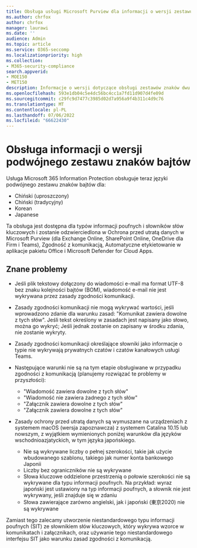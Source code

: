 ```yaml
---
title: Obsługa usługi Microsoft Purview dla informacji o wersji zestawu znaków dwubajtowych
ms.author: chrfox
author: chrfox
manager: laurawi
ms.date: ''
audience: Admin
ms.topic: article
ms.service: O365-seccomp
ms.localizationpriority: high
ms.collection:
- M365-security-compliance
search.appverid:
- MOE150
- MET150
description: Informacje o wersji dotyczące obsługi zestawów znaków dwu bajtowych.
ms.openlocfilehash: 593e1db04c5e4dc56bc4cc1a7fd11d907d4fe09d
ms.sourcegitcommit: c29fc9d7477c3985d02d7a956a9f4b311c4d9c76
ms.translationtype: MT
ms.contentlocale: pl-PL
ms.lasthandoff: 07/06/2022
ms.locfileid: "66622430"
---
```

# <a name="support-for-double-byte-character-set-release-notes"></a>Obsługa informacji o wersji podwójnego zestawu znaków bajtów

 Usługa Microsoft 365 Information Protection obsługuje teraz języki podwójnego zestawu znaków bajtów dla:

- Chiński (uproszczony)
- Chiński (tradycyjny)
- Korean
- Japanese

Ta obsługa jest dostępna dla typów informacji poufnych i słowników słów kluczowych i zostanie odzwierciedlona w Ochrona przed utratą danych w Microsoft Purview (dla Exchange Online, SharePoint Online, OneDrive dla Firm i Teams), Zgodność z komunikacją, Automatyczne etykietowanie w aplikacje pakietu Office i Microsoft Defender for Cloud Apps.

## <a name="known-issues"></a>Znane problemy

- Jeśli plik tekstowy dołączony do wiadomości e-mail ma format UTF-8 bez znaku kolejności bajtów (BOM), wiadomość e-mail nie jest wykrywana przez zasady zgodności komunikacji.

- Zasady zgodności komunikacji nie mogą wykrywać wartości, jeśli wprowadzono zdanie dla warunku zasad: "Komunikat zawiera dowolne z tych słów". Jeśli tekst określony w zasadach jest napisany jako słowo, można go wykryć; Jeśli jednak zostanie on zapisany w środku zdania, nie zostanie wykryty.

- Zasady zgodności komunikacji określające słowniki jako informacje o typie nie wykrywają prywatnych czatów i czatów kanałowych usługi Teams.

- Następujące warunki nie są na tym etapie obsługiwane w przypadku zgodności z komunikacją (planujemy rozwiązać te problemy w przyszłości): 
  - "Wiadomość zawiera dowolne z tych słów"
  - "Wiadomość nie zawiera żadnego z tych słów"
  - "Załącznik zawiera dowolne z tych słów"
  - "Załącznik zawiera dowolne z tych słów"

- Zasady ochrony przed utratą danych są wymuszane na urządzeniach z systemem macOS (wersja zapoznawcza) z systemem Catalina 10.15 lub nowszym, z wyjątkiem wymienionych poniżej warunków dla języków wschodnioazjatyckich, w tym języka japońskiego.
  - Nie są wykrywane liczby o pełnej szerokości, takie jak użycie wbudowanego szablonu, takiego jak numer konta bankowego Japonii
  - Liczby bez ograniczników nie są wykrywane
  - Słowa kluczowe oddzielone przestrzenią o połowie szerokości nie są wykrywane dla typu informacji poufnych. Na przykład: wyraz japoński jest ustawiony na typ informacji poufnych, a słownik nie jest wykrywany, jeśli znajduje się w zdaniu
  - Słowa zawierające zarówno angielski, jak i japoński (東京2020) nie są wykrywane

Zamiast tego zalecamy utworzenie niestandardowego typu informacji poufnych (SIT) ze słownikiem słów kluczowych, który wykrywa wzorce w komunikatach i załącznikach, oraz używanie tego niestandardowego interfejsu SIT jako warunku zasad zgodności z komunikacją.
